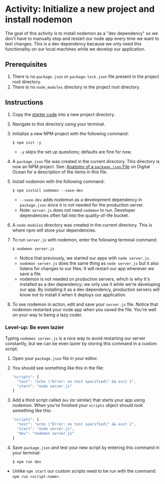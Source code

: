 # Activity: Initialize a new project and install nodemon
The goal of this activity is to install nodemon as a "dev dependency" so we don't have to manually stop and restart our node app every time we want to test changes. This is a dev dependency because we only need this functionality on our local machines while we develop our application.

## Prerequisites
1. There is no `package.json` or `package-lock.json` file present in the project root directory.
2. There is no `node_modules` directory in the project root directory.

## Instructions
1. Copy the [starter code](starter/server.js) into a new project directory.
2. Navigate to this directory using your terminal.
3. Initialize a new NPM project with the following command:

    ```shell
    $ npm init -y
    ```
    
    - `-y` skips the set up questions; defaults are fine for now.

4. A `package.json` file was created in the current directory. This directory is now an NPM project. See: [Anatomy of a `package.json` File](https://www.digitalocean.com/community/tutorials/nodejs-package-json) on Digital Ocean for a description of the items in this file.
5. Install nodemon with the following command:

    ```shell
    $ npm install nodemon --save-dev
    ```

    - `--save-dev` adds nodemon as a development dependency in `package.json` since it is not needed for the production server.
    - Note: `server.js` does not need `nodemon` to run. Developer dependencies often fall into the quality-of-life bucket.
6. A `node-modules` directory was created in the current directory. This is where npm will store your dependencies.
7. To run `server.js` with nodemon, enter the following terminal command:

    ```shell
    $ nodemon server.js
    ```

    - Notice that previously, we started our apps with `node server.js`. 
    - `nodemon server.js` does the same thing as `node server.js` but it also listens for changes to our files. It will restart our app whenever we save a file.
    - nodemon is not needed on production servers, which is why it's installed as a dev dependency; we only use it while we're developing our app. By installing it as a dev dependency, production servers will know not to install it when it deploys our application.
8. To see nodemon in action, edit and save your `server.js` file. Notice that nodemon restarted your node app when you saved the file. You're well on your way to being a lazy coder.

### Level-up: Be even lazier
Typing `nodemon server.js` is a nice way to avoid restarting our server constantly, but we can be even lazier by storing this command in a custom script:
1. Open your `package.json` file in your editor.
2. You should see something like this in the file:

    ```js
    "scripts": {
      "test": "echo \"Error: no test specified\" && exit 1",
      "start": "node server.js"
    }
    ```

3. Add a third script called `dev` (or similar) that starts your app using nodemon. When you're finished your `scripts` object should look something like this:

    ```js
    "scripts": {
      "test": "echo \"Error: no test specified\" && exit 1",
      "start": "node server.js",
      "dev": "nodemon server.js"
    }
    ```

4. Save `package.json` and test your new script by entering this command in your terminal:

    ```shell
    $ npm run dev
    ```
  
  - Unlike `npm start` our custom scripts need to be run with the command: `npm run <script-name>`.